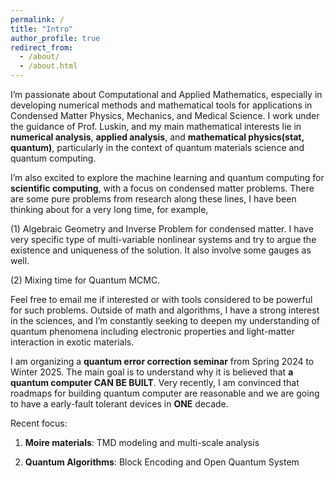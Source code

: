 ```yaml
---
permalink: /
title: "Intro"
author_profile: true
redirect_from: 
  - /about/
  - /about.html
---
```

I’m passionate about Computational and Applied Mathematics, especially in developing numerical methods and mathematical tools for applications in Condensed Matter Physics, Mechanics, and Medical Science. I work under the guidance of Prof. Luskin, and my main mathematical interests lie in __numerical analysis__, __applied analysis__, and __mathematical physics(stat, quantum)__, particularly in the context of quantum materials science and quantum computing.

I’m also excited to explore the machine learning and quantum computing for __scientific computing__, with a focus on condensed matter problems. There are some pure problems from research along these lines, I have been thinking about for a very long time, for example, 

(1) Algebraic Geometry and Inverse Problem for condensed matter. I have very specific type of multi-variable nonlinear systems and try to argue the existence and uniqueness of the solution. It also involve some gauges as well.

(2) Mixing time for Quantum MCMC.

Feel free to email me if interested or with tools considered to be powerful for such problems. Outside of math and algorithms, I have a strong interest in the sciences, and I’m constantly seeking to deepen my understanding of quantum phenomena including electronic properties and light-matter interaction in exotic materials.

I am organizing a __quantum error correction seminar__ from Spring 2024 to Winter 2025. The main goal is to understand why it is believed that __a quantum computer CAN BE BUILT__. Very recently, I am convinced that roadmaps for building quantum computer are reasonable and we are going to have a early-fault tolerant devices in __ONE__ decade.

Recent focus:

1. __Moire materials__: TMD modeling and multi-scale analysis

2. __Quantum Algorithms__: Block Encoding and Open Quantum System







